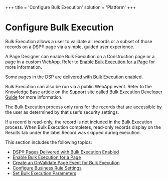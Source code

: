 +++
title = 'Configure Bulk Execution'
solution = 'Platform'
+++

# Configure Bulk Execution

Bulk Execution allows a user to validate all records or a subset of
those records on a DSP® page via a simple, guided user experience.

A Page Designer can enable Bulk Execution on a Construction page or a
page in a custom WebApp. Refer to [Enable Bulk Execution for a
Page](Enable_Bulk_Execution_for_a_Page.htm) for more information.

Some pages in the DSP are [delivered with Bulk Execution
enabled](DSP_Pages_Delivered_with_Bulk_Execution_Enabled.htm).

Bulk Execution can also be run via a public WebApp event. Refer to the
Knowledge Base article on the Support site called [Bulk Execution
Developer
Guide](https://support.boaweb.com/hc/en-us/articles/115013630187-Bulk-Execution-Developer-Guide)
for more information.

The Bulk Execution process only runs for the records that are accessible
by the user as determined by that user’s security settings.

If a record is read-only, the record is not included in the Bulk
Execution process. When Bulk Execution completes, read-only records
display on the Results tab under the label Record was skipped during
execution.

This section includes the following topics:

  - [DSP® Pages Delivered with Bulk Execution
    Enabled](DSP_Pages_Delivered_with_Bulk_Execution_Enabled.htm)
  - [Enable Bulk Execution for a
    Page](Enable_Bulk_Execution_for_a_Page.htm)
  - [Create an OnValidate Page Event for Bulk
    Execution](Create_an_OnValidate_Page_Event_for_Bulk_Execution.htm)
  - [Configure Business Rule
    Settings](Configure_Business_Rule_Settings.htm)
  - [Set Bulk Execution Parameters](Set_Bulk_Execution_Parameters.htm)
